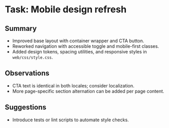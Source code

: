 # Task: Mobile design refresh

## Summary
- Improved base layout with container wrapper and CTA button.
- Reworked navigation with accessible toggle and mobile-first classes.
- Added design tokens, spacing utilities, and responsive styles in `web/css/style.css`.

## Observations
- CTA text is identical in both locales; consider localization.
- More page-specific section alternation can be added per page content.

## Suggestions
- Introduce tests or lint scripts to automate style checks.

